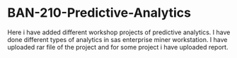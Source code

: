 # BAN-210-Predictive-Analytics

Here i have added different workshop projects of predictive analytics.
I have done different types of analytics in sas enterprise miner workstation.
I have uploaded rar file of the project and for some project i have uploaded report.
